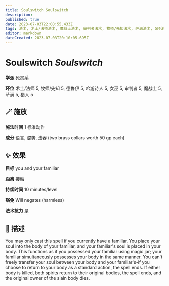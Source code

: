 ```yaml
---
title: Soulswitch Soulswitch
description: 
published: true
date: 2023-07-03T22:08:55.433Z
tags: 法术, 术士/法师法术, 魔战士法术, 审判者法术, 牧师/先知法术, 萨满法术, 5环法术, 女巫法术, 猎人法术, 吟游诗人法术, 德鲁伊法术, 死灵系
editor: markdown
dateCreated: 2023-07-03T20:10:05.695Z
---
```


# **Soulswitch** *Soulswitch*

**学派** 死灵系 

**环位** 术士/法师 5, 牧师/先知 5, 德鲁伊 5, 吟游诗人 5, 女巫 5, 审判者 5, 魔战士 5, 萨满 5, 猎人 5

## 🪄 施放

**施法时间** 1 标准动作

**成分** 语言, 姿势, 法器 (two brass collars worth 50 gp each)

## ✨ 效果 

**目标** you and your familiar 

**距离** 接触  

**持续时间** 10 minutes/level 

**豁免** Will negates (harmless)

**法术抗力** 是

## 📖 描述

You may only cast this spell if you currently have a familiar. You place your soul into the body of your familiar, and your familiar's soul is placed in your body. This functions as if you possessed your familiar using magic jar; your familiar simultaneously possesses your body in the same manner. You can't freely transfer your soul between your body and your familiar's-if you choose to return to your body as a standard action, the spell ends. If either body is killed, both spirits return to their original bodies, the spell ends, and the original owner of the slain body dies.
    